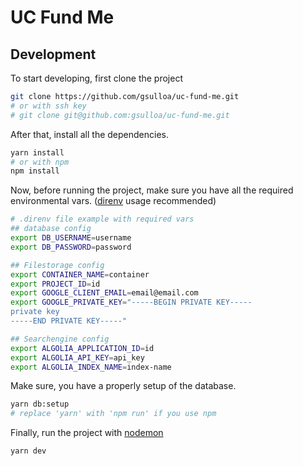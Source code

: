 # UC Fund Me

## Development
To start developing, first clone the project

```bash
git clone https://github.com/gsulloa/uc-fund-me.git
# or with ssh key
# git clone git@github.com:gsulloa/uc-fund-me.git
```

After that, install all the dependencies.

```bash
yarn install
# or with npm
npm install
```

Now, before running the project, make sure you have all the required environmental vars. ([direnv](https://github.com/direnv/direnv) usage recommended)

```bash
# .direnv file example with required vars
## database config
export DB_USERNAME=username
export DB_PASSWORD=password

## Filestorage config
export CONTAINER_NAME=container
export PROJECT_ID=id
export GOOGLE_CLIENT_EMAIL=email@email.com
export GOOGLE_PRIVATE_KEY="-----BEGIN PRIVATE KEY-----
private key
-----END PRIVATE KEY-----"

## Searchengine config
export ALGOLIA_APPLICATION_ID=id
export ALGOLIA_API_KEY=api_key
export ALGOLIA_INDEX_NAME=index-name

```

Make sure, you have a properly setup of the database.

```bash
yarn db:setup
# replace 'yarn' with 'npm run' if you use npm
```

Finally, run the project with [nodemon](https://github.com/remy/nodemon)

```bash
yarn dev
```